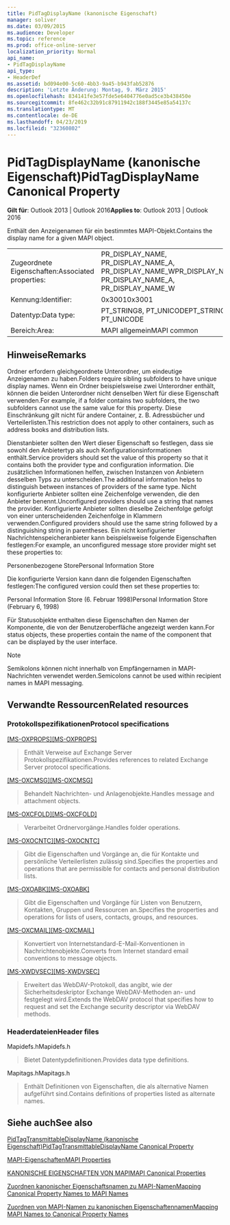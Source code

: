 ```yaml
---
title: PidTagDisplayName (kanonische Eigenschaft)
manager: soliver
ms.date: 03/09/2015
ms.audience: Developer
ms.topic: reference
ms.prod: office-online-server
localization_priority: Normal
api_name:
- PidTagDisplayName
api_type:
- HeaderDef
ms.assetid: bd094e00-5c60-4bb3-9a45-b943fab52876
description: 'Letzte Änderung: Montag, 9. März 2015'
ms.openlocfilehash: 834141fe3e57fde5e6404776e0ad5ce3b438450e
ms.sourcegitcommit: 8fe462c32b91c87911942c188f3445e85a54137c
ms.translationtype: MT
ms.contentlocale: de-DE
ms.lasthandoff: 04/23/2019
ms.locfileid: "32360802"
---
```

# <a name="pidtagdisplayname-canonical-property"></a><span data-ttu-id="e690c-103">PidTagDisplayName (kanonische Eigenschaft)</span><span class="sxs-lookup"><span data-stu-id="e690c-103">PidTagDisplayName Canonical Property</span></span>

  
  
<span data-ttu-id="e690c-104">**Gilt für**: Outlook 2013 | Outlook 2016</span><span class="sxs-lookup"><span data-stu-id="e690c-104">**Applies to**: Outlook 2013 | Outlook 2016</span></span> 
  
<span data-ttu-id="e690c-105">Enthält den Anzeigenamen für ein bestimmtes MAPI-Objekt.</span><span class="sxs-lookup"><span data-stu-id="e690c-105">Contains the display name for a given MAPI object.</span></span> 
  
|||
|:-----|:-----|
|<span data-ttu-id="e690c-106">Zugeordnete Eigenschaften:</span><span class="sxs-lookup"><span data-stu-id="e690c-106">Associated properties:</span></span>  <br/> |<span data-ttu-id="e690c-107">PR_DISPLAY_NAME, PR_DISPLAY_NAME_A, PR_DISPLAY_NAME_W</span><span class="sxs-lookup"><span data-stu-id="e690c-107">PR_DISPLAY_NAME, PR_DISPLAY_NAME_A, PR_DISPLAY_NAME_W</span></span>  <br/> |
|<span data-ttu-id="e690c-108">Kennung:</span><span class="sxs-lookup"><span data-stu-id="e690c-108">Identifier:</span></span>  <br/> |<span data-ttu-id="e690c-109">0x3001</span><span class="sxs-lookup"><span data-stu-id="e690c-109">0x3001</span></span>  <br/> |
|<span data-ttu-id="e690c-110">Datentyp:</span><span class="sxs-lookup"><span data-stu-id="e690c-110">Data type:</span></span>  <br/> |<span data-ttu-id="e690c-111">PT_STRING8, PT_UNICODE</span><span class="sxs-lookup"><span data-stu-id="e690c-111">PT_STRING8, PT_UNICODE</span></span>  <br/> |
|<span data-ttu-id="e690c-112">Bereich:</span><span class="sxs-lookup"><span data-stu-id="e690c-112">Area:</span></span>  <br/> |<span data-ttu-id="e690c-113">MAPI allgemein</span><span class="sxs-lookup"><span data-stu-id="e690c-113">MAPI common</span></span>  <br/> |
   
## <a name="remarks"></a><span data-ttu-id="e690c-114">Hinweise</span><span class="sxs-lookup"><span data-stu-id="e690c-114">Remarks</span></span>

<span data-ttu-id="e690c-115">Ordner erfordern gleichgeordnete Unterordner, um eindeutige Anzeigenamen zu haben.</span><span class="sxs-lookup"><span data-stu-id="e690c-115">Folders require sibling subfolders to have unique display names.</span></span> <span data-ttu-id="e690c-116">Wenn ein Ordner beispielsweise zwei Unterordner enthält, können die beiden Unterordner nicht denselben Wert für diese Eigenschaft verwenden.</span><span class="sxs-lookup"><span data-stu-id="e690c-116">For example, if a folder contains two subfolders, the two subfolders cannot use the same value for this property.</span></span> <span data-ttu-id="e690c-117">Diese Einschränkung gilt nicht für andere Container, z. B. Adressbücher und Verteilerlisten.</span><span class="sxs-lookup"><span data-stu-id="e690c-117">This restriction does not apply to other containers, such as address books and distribution lists.</span></span> 
  
<span data-ttu-id="e690c-118">Dienstanbieter sollten den Wert dieser Eigenschaft so festlegen, dass sie sowohl den Anbietertyp als auch Konfigurationsinformationen enthält.</span><span class="sxs-lookup"><span data-stu-id="e690c-118">Service providers should set the value of this property so that it contains both the provider type and configuration information.</span></span> <span data-ttu-id="e690c-119">Die zusätzlichen Informationen helfen, zwischen Instanzen von Anbietern desselben Typs zu unterscheiden.</span><span class="sxs-lookup"><span data-stu-id="e690c-119">The additional information helps to distinguish between instances of providers of the same type.</span></span> <span data-ttu-id="e690c-120">Nicht konfigurierte Anbieter sollten eine Zeichenfolge verwenden, die den Anbieter benennt.</span><span class="sxs-lookup"><span data-stu-id="e690c-120">Unconfigured providers should use a string that names the provider.</span></span> <span data-ttu-id="e690c-121">Konfigurierte Anbieter sollten dieselbe Zeichenfolge gefolgt von einer unterscheidenden Zeichenfolge in Klammern verwenden.</span><span class="sxs-lookup"><span data-stu-id="e690c-121">Configured providers should use the same string followed by a distinguishing string in parentheses.</span></span> <span data-ttu-id="e690c-122">Ein nicht konfigurierter Nachrichtenspeicheranbieter kann beispielsweise folgende Eigenschaften festlegen:</span><span class="sxs-lookup"><span data-stu-id="e690c-122">For example, an unconfigured message store provider might set these properties to:</span></span> 
  
<span data-ttu-id="e690c-123">Personenbezogene Store</span><span class="sxs-lookup"><span data-stu-id="e690c-123">Personal Information Store</span></span>
  
<span data-ttu-id="e690c-124">Die konfigurierte Version kann dann die folgenden Eigenschaften festlegen:</span><span class="sxs-lookup"><span data-stu-id="e690c-124">The configured version could then set these properties to:</span></span> 
  
<span data-ttu-id="e690c-125">Personal Information Store (6. Februar 1998)</span><span class="sxs-lookup"><span data-stu-id="e690c-125">Personal Information Store (February 6, 1998)</span></span>
  
<span data-ttu-id="e690c-126">Für Statusobjekte enthalten diese Eigenschaften den Namen der Komponente, die von der Benutzeroberfläche angezeigt werden kann.</span><span class="sxs-lookup"><span data-stu-id="e690c-126">For status objects, these properties contain the name of the component that can be displayed by the user interface.</span></span> 
  
> [!NOTE]
> <span data-ttu-id="e690c-127">Semikolons können nicht innerhalb von Empfängernamen in MAPI-Nachrichten verwendet werden.</span><span class="sxs-lookup"><span data-stu-id="e690c-127">Semicolons cannot be used within recipient names in MAPI messaging.</span></span> 
  
## <a name="related-resources"></a><span data-ttu-id="e690c-128">Verwandte Ressourcen</span><span class="sxs-lookup"><span data-stu-id="e690c-128">Related resources</span></span>

### <a name="protocol-specifications"></a><span data-ttu-id="e690c-129">Protokollspezifikationen</span><span class="sxs-lookup"><span data-stu-id="e690c-129">Protocol specifications</span></span>

<span data-ttu-id="e690c-130">[[MS-OXPROPS]](https://msdn.microsoft.com/library/f6ab1613-aefe-447d-a49c-18217230b148%28Office.15%29.aspx)</span><span class="sxs-lookup"><span data-stu-id="e690c-130">[[MS-OXPROPS]](https://msdn.microsoft.com/library/f6ab1613-aefe-447d-a49c-18217230b148%28Office.15%29.aspx)</span></span>
  
> <span data-ttu-id="e690c-131">Enthält Verweise auf Exchange Server Protokollspezifikationen.</span><span class="sxs-lookup"><span data-stu-id="e690c-131">Provides references to related Exchange Server protocol specifications.</span></span>
    
<span data-ttu-id="e690c-132">[[MS-OXCMSG]](https://msdn.microsoft.com/library/7fd7ec40-deec-4c06-9493-1bc06b349682%28Office.15%29.aspx)</span><span class="sxs-lookup"><span data-stu-id="e690c-132">[[MS-OXCMSG]](https://msdn.microsoft.com/library/7fd7ec40-deec-4c06-9493-1bc06b349682%28Office.15%29.aspx)</span></span>
  
> <span data-ttu-id="e690c-133">Behandelt Nachrichten- und Anlagenobjekte.</span><span class="sxs-lookup"><span data-stu-id="e690c-133">Handles message and attachment objects.</span></span>
    
<span data-ttu-id="e690c-134">[[MS-OXCFOLD]](https://msdn.microsoft.com/library/c0f31b95-c07f-486c-98d9-535ed9705fbf%28Office.15%29.aspx)</span><span class="sxs-lookup"><span data-stu-id="e690c-134">[[MS-OXCFOLD]](https://msdn.microsoft.com/library/c0f31b95-c07f-486c-98d9-535ed9705fbf%28Office.15%29.aspx)</span></span>
  
> <span data-ttu-id="e690c-135">Verarbeitet Ordnervorgänge.</span><span class="sxs-lookup"><span data-stu-id="e690c-135">Handles folder operations.</span></span>
    
<span data-ttu-id="e690c-136">[[MS-OXOCNTC]](https://msdn.microsoft.com/library/9b636532-9150-4836-9635-9c9b756c9ccf%28Office.15%29.aspx)</span><span class="sxs-lookup"><span data-stu-id="e690c-136">[[MS-OXOCNTC]](https://msdn.microsoft.com/library/9b636532-9150-4836-9635-9c9b756c9ccf%28Office.15%29.aspx)</span></span>
  
> <span data-ttu-id="e690c-137">Gibt die Eigenschaften und Vorgänge an, die für Kontakte und persönliche Verteilerlisten zulässig sind.</span><span class="sxs-lookup"><span data-stu-id="e690c-137">Specifies the properties and operations that are permissible for contacts and personal distribution lists.</span></span>
    
<span data-ttu-id="e690c-138">[[MS-OXOABK]](https://msdn.microsoft.com/library/f4cf9b4c-9232-4506-9e71-2270de217614%28Office.15%29.aspx)</span><span class="sxs-lookup"><span data-stu-id="e690c-138">[[MS-OXOABK]](https://msdn.microsoft.com/library/f4cf9b4c-9232-4506-9e71-2270de217614%28Office.15%29.aspx)</span></span>
  
> <span data-ttu-id="e690c-139">Gibt die Eigenschaften und Vorgänge für Listen von Benutzern, Kontakten, Gruppen und Ressourcen an.</span><span class="sxs-lookup"><span data-stu-id="e690c-139">Specifies the properties and operations for lists of users, contacts, groups, and resources.</span></span>
    
<span data-ttu-id="e690c-140">[[MS-OXCMAIL]](https://msdn.microsoft.com/library/b60d48db-183f-4bf5-a908-f584e62cb2d4%28Office.15%29.aspx)</span><span class="sxs-lookup"><span data-stu-id="e690c-140">[[MS-OXCMAIL]](https://msdn.microsoft.com/library/b60d48db-183f-4bf5-a908-f584e62cb2d4%28Office.15%29.aspx)</span></span>
  
> <span data-ttu-id="e690c-141">Konvertiert von Internetstandard-E-Mail-Konventionen in Nachrichtenobjekte.</span><span class="sxs-lookup"><span data-stu-id="e690c-141">Converts from Internet standard email conventions to message objects.</span></span>
    
<span data-ttu-id="e690c-142">[[MS-XWDVSEC]](https://msdn.microsoft.com/library/dc043d09-6b76-4392-aea3-68f8e81c64d8%28Office.15%29.aspx)</span><span class="sxs-lookup"><span data-stu-id="e690c-142">[[MS-XWDVSEC]](https://msdn.microsoft.com/library/dc043d09-6b76-4392-aea3-68f8e81c64d8%28Office.15%29.aspx)</span></span>
  
> <span data-ttu-id="e690c-143">Erweitert das WebDAV-Protokoll, das angibt, wie der Sicherheitsdeskriptor Exchange WebDAV-Methoden an- und festgelegt wird.</span><span class="sxs-lookup"><span data-stu-id="e690c-143">Extends the WebDAV protocol that specifies how to request and set the Exchange security descriptor via WebDAV methods.</span></span>
    
### <a name="header-files"></a><span data-ttu-id="e690c-144">Headerdateien</span><span class="sxs-lookup"><span data-stu-id="e690c-144">Header files</span></span>

<span data-ttu-id="e690c-145">Mapidefs.h</span><span class="sxs-lookup"><span data-stu-id="e690c-145">Mapidefs.h</span></span>
  
> <span data-ttu-id="e690c-146">Bietet Datentypdefinitionen.</span><span class="sxs-lookup"><span data-stu-id="e690c-146">Provides data type definitions.</span></span>
    
<span data-ttu-id="e690c-147">Mapitags.h</span><span class="sxs-lookup"><span data-stu-id="e690c-147">Mapitags.h</span></span>
  
> <span data-ttu-id="e690c-148">Enthält Definitionen von Eigenschaften, die als alternative Namen aufgeführt sind.</span><span class="sxs-lookup"><span data-stu-id="e690c-148">Contains definitions of properties listed as alternate names.</span></span>
    
## <a name="see-also"></a><span data-ttu-id="e690c-149">Siehe auch</span><span class="sxs-lookup"><span data-stu-id="e690c-149">See also</span></span>



[<span data-ttu-id="e690c-150">PidTagTransmittableDisplayName (kanonische Eigenschaft)</span><span class="sxs-lookup"><span data-stu-id="e690c-150">PidTagTransmittableDisplayName Canonical Property</span></span>](pidtagtransmittabledisplayname-canonical-property.md)


[<span data-ttu-id="e690c-151">MAPI-Eigenschaften</span><span class="sxs-lookup"><span data-stu-id="e690c-151">MAPI Properties</span></span>](mapi-properties.md)
  
[<span data-ttu-id="e690c-152">KANONISCHE EIGENSCHAFTEN VON MAPI</span><span class="sxs-lookup"><span data-stu-id="e690c-152">MAPI Canonical Properties</span></span>](mapi-canonical-properties.md)
  
[<span data-ttu-id="e690c-153">Zuordnen kanonischer Eigenschaftsnamen zu MAPI-Namen</span><span class="sxs-lookup"><span data-stu-id="e690c-153">Mapping Canonical Property Names to MAPI Names</span></span>](mapping-canonical-property-names-to-mapi-names.md)
  
[<span data-ttu-id="e690c-154">Zuordnen von MAPI-Namen zu kanonischen Eigenschaftennamen</span><span class="sxs-lookup"><span data-stu-id="e690c-154">Mapping MAPI Names to Canonical Property Names</span></span>](mapping-mapi-names-to-canonical-property-names.md)

